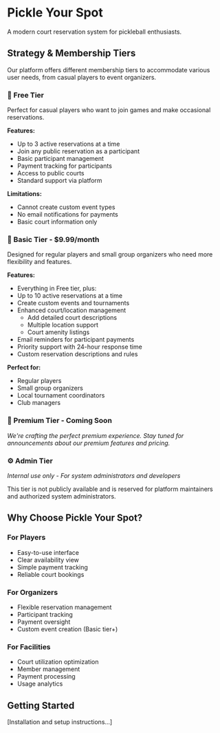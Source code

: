 # Pickle Your Spot

A modern court reservation system for pickleball enthusiasts.

## Strategy & Membership Tiers

Our platform offers different membership tiers to accommodate various user needs, from casual players to event organizers.

### 🎾 Free Tier
Perfect for casual players who want to join games and make occasional reservations.

**Features:**
- Up to 3 active reservations at a time
- Join any public reservation as a participant
- Basic participant management
- Payment tracking for participants
- Access to public courts
- Standard support via platform

**Limitations:**
- Cannot create custom event types
- No email notifications for payments
- Basic court information only

### 💫 Basic Tier - $9.99/month
Designed for regular players and small group organizers who need more flexibility and features.

**Features:**
- Everything in Free tier, plus:
- Up to 10 active reservations at a time
- Create custom events and tournaments
- Enhanced court/location management
  - Add detailed court descriptions
  - Multiple location support
  - Court amenity listings
- Email reminders for participant payments
- Priority support with 24-hour response time
- Custom reservation descriptions and rules

**Perfect for:**
- Regular players
- Small group organizers
- Local tournament coordinators
- Club managers

### 🌟 Premium Tier - Coming Soon
*We're crafting the perfect premium experience. Stay tuned for announcements about our premium features and pricing.*

### ⚙️ Admin Tier
*Internal use only - For system administrators and developers*

This tier is not publicly available and is reserved for platform maintainers and authorized system administrators.

## Why Choose Pickle Your Spot?

### For Players
- Easy-to-use interface
- Clear availability view
- Simple payment tracking
- Reliable court bookings

### For Organizers
- Flexible reservation management
- Participant tracking
- Payment oversight
- Custom event creation (Basic tier+)

### For Facilities
- Court utilization optimization
- Member management
- Payment processing
- Usage analytics

## Getting Started

[Installation and setup instructions...] 